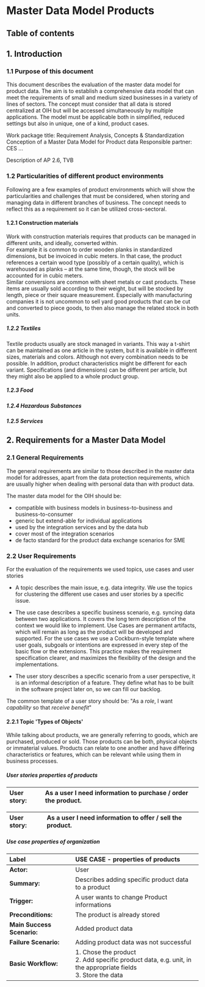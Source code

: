 # Master Data Model Products

## Table of contents
<!-- TOC depthFrom:1 depthTo:6 withLinks:1 updateOnSave:1 orderedList:0 -->
<!-- /TOC -->

## 1. Introduction
### 1.1 Purpose of this document
This document describes the evaluation of the master data model for product data. The aim is to establish a comprehensive data model that can meet the requirements of small and medium sized businesses in a variety of lines of sectors. The concept must consider that all data is stored centralized at OIH but will be accessed simultaneously by multiple applications. The model must be applicable both in simplified, reduced settings but also in unique, one of a kind, product cases.    

Work package title:
Requirement Analysis, Concepts & Standardization 
Conception of a Master Data Model for Product data
Responsible partner:
CES
...

Description of AP 2.6, TVB

### 1.2 Particularities of different product environments 
Following are a few examples of product environments which will show the particularities and challenges that must be considered, when storing and managing data in different branches of business. The concept needs to reflect this as a requirement so it can be utilized cross-sectoral.    

#### 1.2.1 Construction materials
Work with construction materials requires that products can be managed in different units, and ideally, converted within.  
For example it is common to order wooden planks in standardized dimensions, but be invoiced in cubic meters. In that case, the product references a certain wood type (possibly of a certain quality), which is warehoused as planks – at the same time, though, the stock will be accounted for in cubic meters.   
Similar conversions are common with sheet metals or cast products. These items are usually sold according to their weight, but will be stocked by length, piece or their square measurement. Especially with manufacturing companies it is not uncommon to sell yard good products that can be cut and converted to piece goods, to then also manage the related stock in both units.  

##### 1.2.2 Textiles
Textile products usually are stock managed in variants. This way a t-shirt can be maintained as one article in the system, but it is available in different sizes, materials and colors. Although not every combination needs to be possible. In addition, product characteristics might be different for each variant. Specifications (and dimensions) can  be different per article, but they might also be applied to a whole product group.

##### 1.2.3 Food

##### 1.2.4 Hazardous Substances

##### 1.2.5 Services

## 2. Requirements for a Master Data Model

### 2.1 General Requirements

The general requirements are similar to those described in the master data model for addresses, apart from the data protection requirements, which are usually higher when dealing with personal data than with product data. 

The master data model for the OIH should be:
- compatible with business models in business-to-business and business-to-consumer
- generic but extend-able for individual applications
- used by the integration services and by the data hub
- cover most of the integration scenarios
- de facto standard for the product data exchange scenarios for SME

### 2.2 User Requirements

For the evaluation of the requirements we used topics, use cases and user
stories

- A topic describes the main issue, e.g. data integrity. We use the topics for
clustering the different use cases and user stories by a specific issue.

- The use case describes a specific business scenario, e.g. syncing data
between two applications. It covers the long term description of the context we
would like to implement. Use Cases are permanent artifacts, which will remain as
long as the product will be developed and supported.
For the use cases we use a Cockburn-style template where user goals,
subgoals or intentions are expressed in every step of the basic flow or
the extensions. This practice makes the requirement specification clearer, and
maximizes the flexibility of the design and the implementations.

- The user story describes a specific scenario from a user perspective, it is an
informal description of a feature. They define what has to be built in the
software project later on, so we can fill our backlog.

The common template of a user story should be:
"As a *role*, I want *capability* so that *receive benefit*"

#### 2.2.1 Topic 'Types of Objects'
While talking about products, we are generally referring to goods, which are purchased, produced or sold. Those products can be both, physical objects or immaterial values. Products can relate to one another and have differing characteristics or features, which can be relevant while using them in business processes.

##### User stories properties of products

| User story: | As a user I need information to purchase / order the product. 
| :--- | :--- |

| User story: | As a user I need information to offer / sell the product.
| :--- | :--- |

##### Use case properties of organization

| Label        | USE CASE - properties of products |
| :---  | :---  |
| **Actor:** | User |
| **Summary:** | Describes adding specific product data to a product |
| **Trigger:** | A user wants to change Product informations |
| **Preconditions:** | The product is already stored |
| **Main Success Scenario:** | Added product data |
| **Failure Scenario:** | Adding product data was not successful |
| **Basic Workflow:** | 1. Chose the product<br/> 2. Add specific product data, e.g. unit, in the appropriate fields<br/> 3. Store the data  |
